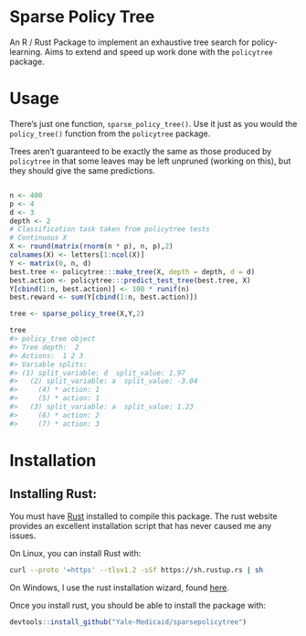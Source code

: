 
# Sparse Policy Tree

An R / Rust Package to implement an exhaustive tree search for
policy-learning. Aims to extend and speed up work done with the
`policytree` package.

# Usage

There’s just one function, `sparse_policy_tree()`. Use it just as you
would the `policy_tree()` function from the `policytree` package.

Trees aren’t guaranteed to be exactly the same as those produced by
`policytree` in that some leaves may be left unpruned (working on this),
but they should give the same predictions.

``` r

n <- 400
p <- 4
d <- 3
depth <- 2
# Classification task taken from policytree tests
# Continuous X
X <- round(matrix(rnorm(n * p), n, p),2)
colnames(X) <- letters[1:ncol(X)]
Y <- matrix(0, n, d)
best.tree <- policytree:::make_tree(X, depth = depth, d = d)
best.action <- policytree:::predict_test_tree(best.tree, X)
Y[cbind(1:n, best.action)] <- 100 * runif(n)
best.reward <- sum(Y[cbind(1:n, best.action)])

tree <- sparse_policy_tree(X,Y,2)

tree
#> policy_tree object 
#> Tree depth:  2 
#> Actions:  1 2 3 
#> Variable splits: 
#> (1) split_variable: d  split_value: 1.97 
#>   (2) split_variable: a  split_value: -3.04 
#>     (4) * action: 1 
#>     (5) * action: 1 
#>   (3) split_variable: a  split_value: 1.23 
#>     (6) * action: 2 
#>     (7) * action: 3
```

# Installation

## Installing Rust:

You must have [Rust](https://www.rust-lang.org/tools/install) installed
to compile this package. The rust website provides an excellent
installation script that has never caused me any issues.

On Linux, you can install Rust with:

``` sh
curl --proto '=https' --tlsv1.2 -sSf https://sh.rustup.rs | sh
```

On Windows, I use the rust installation wizard, found
[here](https://forge.rust-lang.org/infra/other-installation-methods.html).

Once you install rust, you should be able to install the package with:

``` r
devtools::install_github("Yale-Medicaid/sparsepolicytree")
```
